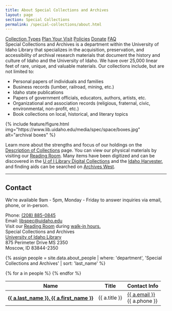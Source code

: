 ```yaml
---
title: About Special Collections and Archives
layout: page
section: Special Collections
permalink: /special-collections/about.html
---
```


<div class="py-3 text-center">
    <a href="{{ '/special-collections/description.html' | relative_url }}" class="btn btn-secondary my-2 mx-1"><span class="fas fa-search"></span> Collection Types</a>
    <a href="{{ '/special-collections/plan.html' | relative_url }}" class="btn btn-secondary my-2 mx-1"><span class="fas fa-edit"></span> Plan Your Visit</a>
    <a href="{{ '/special-collections/policies.html' | relative_url }}" class="btn btn-secondary my-2 mx-1"><span class="fas fa-question"></span> Policies</a>
    <a href="{{ '/special-collections/donations.html' | relative_url }}" class="btn btn-secondary my-2 mx-1"><span class="fas fa-gift"></span> Donate</a>
    <a href="{{ '/special-collections/faq.html' | relative_url }}" class="btn btn-secondary my-2 mx-1"><span class="fas fa-question"></span> FAQ</a>
</div>

<div class="row pt-3">
<div class="col-md-6" markdown="1">
Special Collections and Archives is a department within the University of Idaho Library that specializes in the acquisition, preservation, and accessibility of archival research materials that document the history and culture of Idaho and the University of Idaho. We have over 25,000 linear feet of rare, unique, and valuable materials. Our collections include, but are not limited to:

- Personal papers of individuals and families
- Business records (lumber, railroad, mining, etc.)
- Idaho state publications
- Papers of government officials, educators, authors, artists, etc.
- Organizational and association records (religious, fraternal, civic, environmental, non-profit, etc.)
- Book collections on local, historical, and literary topics
</div>
<div class="col-md-6 align-self-center">
{% include feature/figure.html img="https://www.lib.uidaho.edu/media/spec/space/boxes.jpg" alt="archival boxes" %}
</div>
</div>

Learn more about the strengths and focus of our holdings on the [Description of Collections](/special-collections/description.html) page.
You can view our physical materials by visiting our [Reading Room](/special-collections/plan.html). 
Many items have been digitized and can be discovered in the [U of I Library Digital Collections](https://www.lib.uidaho.edu/digital/) and the [Idaho Harvester](https://harvester.lib.uidaho.edu/),
and finding aids can be searched on [Archives West](https://archiveswest.orbiscascade.org/search.php?r=idu).

---

## Contact

We're available 9am - 5pm, Monday - Friday to answer inquiries via email, phone, or in-person.

<div class="row row-cols-md-2 gx-5 gy-3 align-items-stretch">
    <div class="col">
        <div class="card h-100 mb-3">
            <div class="card-body text-center">
                Phone: <a href="tel:+1-208-885-0845">(208) 885-0845</a><br> 
                Email: <a href="mailto:libspec@uidaho.edu">libspec@uidaho.edu</a><br>
                Visit our <a href="{{ '/about/maps.html#first-floor' | relative_url }}">Reading Room</a> during <a href="{{ 'special-collections/plan.html#hours' | relative_url }}">walk-in hours.</a>
            </div>
        </div>
    </div>
    <div class="col">
        <div class="card h-100 mb-3">
            <div class="card-body text-center">
            Special Collections and Archives<br>
            <a href="http://maps.google.com/maps?f=q&amp;hl=en&amp;geocode=&amp;q=university+of+idaho+library+83844&amp;ie=UTF8&amp;ll=46.735272,-117.014952&amp;spn=0.024177,0.055275&amp;z=14&amp;iwloc=A">University of Idaho Library</a><br>
            875 Perimeter Drive MS 2350 <br>
            Moscow, ID 83844-2350
            </div>
        </div>
    </div>
</div>

{% assign people = site.data.about_people | where: 'department', 'Special Collections and Archives' | sort: 'last_name' %}

<table class="table table-striped">
    <thead>
       <tr>
          <th scope="column">Name</th>
          <th scope="column">Title</th>
          <th scope="column">Contact Info</th>
       </tr>
    </thead>
    <tbody>
    {% for a in people %}
    <tr>
       <th scope="row" class="name"><a href="{{ '/about/people/' | relative_url }}{{ a.id }}.html">{{ a.last_name }}, {{ a.first_name }}</a></th>
       <td class="title center">{{ a.title }}</td>
       <td class="contact"><a href="mailto:{{ p.email }}">{{ a.email }}</a><br>{{ a.phone }}</td>
    </tr>
    {% endfor %}
    </tbody>
</table>
